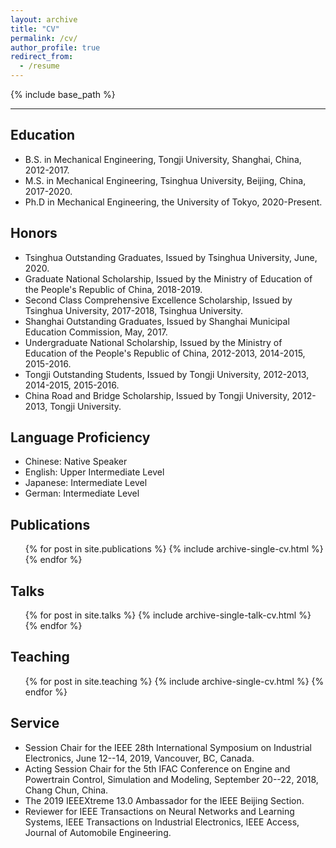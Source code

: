 ```yaml
---
layout: archive
title: "CV"
permalink: /cv/
author_profile: true
redirect_from:
  - /resume
---
```


{% include base_path %}

---

## Education
* B.S. in Mechanical Engineering, Tongji University, Shanghai, China, 2012-2017.
* M.S. in Mechanical Engineering, Tsinghua University, Beijing, China, 2017-2020.
* Ph.D in Mechanical Engineering, the University of Tokyo, 2020-Present.

## Honors
* Tsinghua Outstanding Graduates, Issued by Tsinghua University, June, 2020.
* Graduate National Scholarship, Issued by the Ministry of Education of the People's Republic of China, 2018-2019.
* Second Class Comprehensive Excellence Scholarship, Issued by Tsinghua University, 2017-2018, Tsinghua University.
* Shanghai Outstanding Graduates, Issued by Shanghai Municipal Education Commission, May, 2017.
* Undergraduate National Scholarship, Issued by the Ministry of Education of the People's Republic of China, 2012-2013, 2014-2015, 2015-2016.
* Tongji Outstanding Students, Issued by Tongji University, 2012-2013, 2014-2015, 2015-2016.
* China Road and Bridge Scholarship, Issued by Tongji University, 2012-2013, Tongji University.
  
## Language Proficiency
* Chinese: Native Speaker
* English: Upper Intermediate Level
* Japanese: Intermediate Level
* German: Intermediate Level 

## Publications
  <ul>{% for post in site.publications %}
    {% include archive-single-cv.html %}
  {% endfor %}</ul>
  
## Talks
  <ul>{% for post in site.talks %}
    {% include archive-single-talk-cv.html %}
  {% endfor %}</ul>
  
## Teaching
  <ul>{% for post in site.teaching %}
    {% include archive-single-cv.html %}
  {% endfor %}</ul>
  
## Service
* Session Chair for the IEEE 28th International Symposium on Industrial Electronics, June 12--14, 2019, Vancouver, BC, Canada.
* Acting Session Chair for the 5th IFAC Conference on Engine and Powertrain Control, Simulation and Modeling, September 20--22, 2018, Chang Chun, China.
* The 2019 IEEEXtreme 13.0 Ambassador for the IEEE Beijing Section.
* Reviewer for IEEE Transactions on Neural Networks and Learning Systems, IEEE Transactions on Industrial Electronics, IEEE Access, Journal of Automobile Engineering.
